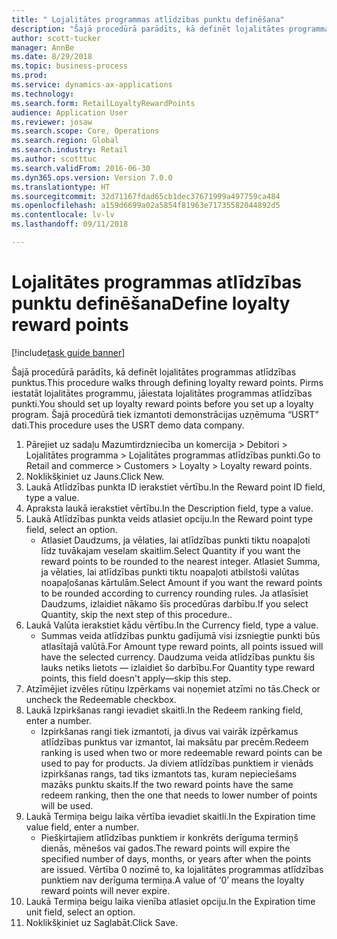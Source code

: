 ```yaml
--- 
title: " Lojalitātes programmas atlīdzības punktu definēšana"
description: "Šajā procedūrā parādīts, kā definēt lojalitātes programmas atlīdzības punktus."
author: scott-tucker
manager: AnnBe
ms.date: 8/29/2018
ms.topic: business-process
ms.prod: 
ms.service: dynamics-ax-applications
ms.technology: 
ms.search.form: RetailLoyaltyRewardPoints
audience: Application User
ms.reviewer: josaw
ms.search.scope: Core, Operations
ms.search.region: Global
ms.search.industry: Retail
ms.author: scotttuc
ms.search.validFrom: 2016-06-30
ms.dyn365.ops.version: Version 7.0.0
ms.translationtype: HT
ms.sourcegitcommit: 32d71167fdad65cb1dec37671999a497759ca484
ms.openlocfilehash: a159d6699a02a5854f81963e71735582044892d5
ms.contentlocale: lv-lv
ms.lasthandoff: 09/11/2018

---
```

# <a name="define-loyalty-reward-points"></a><span data-ttu-id="1be79-103"> Lojalitātes programmas atlīdzības punktu definēšana</span><span class="sxs-lookup"><span data-stu-id="1be79-103">Define loyalty reward points</span></span>

[!include[task guide banner](../includes/task-guide-banner.md)]

<span data-ttu-id="1be79-104">Šajā procedūrā parādīts, kā definēt lojalitātes programmas atlīdzības punktus.</span><span class="sxs-lookup"><span data-stu-id="1be79-104">This procedure walks through defining loyalty reward points.</span></span> <span data-ttu-id="1be79-105">Pirms iestatāt lojalitātes programmu, jāiestata lojalitātes programmas atlīdzības punkti.</span><span class="sxs-lookup"><span data-stu-id="1be79-105">You should set up loyalty reward points before you set up a loyalty program.</span></span> <span data-ttu-id="1be79-106">Šajā procedūrā tiek izmantoti demonstrācijas uzņēmuma “USRT” dati.</span><span class="sxs-lookup"><span data-stu-id="1be79-106">This procedure uses the USRT demo data company.</span></span>

1. <span data-ttu-id="1be79-107">Pārejiet uz sadaļu Mazumtirdzniecība un komercija > Debitori > Lojalitātes programma > Lojalitātes programmas atlīdzības punkti.</span><span class="sxs-lookup"><span data-stu-id="1be79-107">Go to Retail and commerce > Customers > Loyalty > Loyalty reward points.</span></span>
2. <span data-ttu-id="1be79-108">Noklikšķiniet uz Jauns.</span><span class="sxs-lookup"><span data-stu-id="1be79-108">Click New.</span></span>
3. <span data-ttu-id="1be79-109">Laukā Atlīdzības punkta ID ierakstiet vērtību.</span><span class="sxs-lookup"><span data-stu-id="1be79-109">In the Reward point ID field, type a value.</span></span>
4. <span data-ttu-id="1be79-110">Apraksta laukā ierakstiet vērtību.</span><span class="sxs-lookup"><span data-stu-id="1be79-110">In the Description field, type a value.</span></span>
5. <span data-ttu-id="1be79-111">Laukā Atlīdzības punkta veids atlasiet opciju.</span><span class="sxs-lookup"><span data-stu-id="1be79-111">In the Reward point type field, select an option.</span></span>
    * <span data-ttu-id="1be79-112">Atlasiet Daudzums, ja vēlaties, lai atlīdzības punkti tiktu noapaļoti līdz tuvākajam veselam skaitlim.</span><span class="sxs-lookup"><span data-stu-id="1be79-112">Select Quantity if you want the reward points to be rounded to the nearest integer.</span></span> <span data-ttu-id="1be79-113">Atlasiet Summa, ja vēlaties, lai atlīdzības punkti tiktu noapaļoti atbilstoši valūtas noapaļošanas kārtulām.</span><span class="sxs-lookup"><span data-stu-id="1be79-113">Select Amount if you want the reward points to be rounded according to currency rounding rules.</span></span> <span data-ttu-id="1be79-114">Ja atlasīsiet Daudzums, izlaidiet nākamo šīs procedūras darbību.</span><span class="sxs-lookup"><span data-stu-id="1be79-114">If you select Quantity, skip the next step of this procedure..</span></span>  
6. <span data-ttu-id="1be79-115">Laukā Valūta ierakstiet kādu vērtību.</span><span class="sxs-lookup"><span data-stu-id="1be79-115">In the Currency field, type a value.</span></span>
    * <span data-ttu-id="1be79-116">Summas veida atlīdzības punktu gadījumā visi izsniegtie punkti būs atlasītajā valūtā.</span><span class="sxs-lookup"><span data-stu-id="1be79-116">For Amount type reward points, all points issued will have the selected currency.</span></span> <span data-ttu-id="1be79-117">Daudzuma veida atlīdzības punktu šis lauks netiks lietots — izlaidiet šo darbību.</span><span class="sxs-lookup"><span data-stu-id="1be79-117">For Quantity type reward points, this field doesn't apply—skip this step.</span></span>  
7. <span data-ttu-id="1be79-118">Atzīmējiet izvēles rūtiņu Izpērkams vai noņemiet atzīmi no tās.</span><span class="sxs-lookup"><span data-stu-id="1be79-118">Check or uncheck the Redeemable checkbox.</span></span>
8. <span data-ttu-id="1be79-119">Laukā Izpirkšanas rangi ievadiet skaitli.</span><span class="sxs-lookup"><span data-stu-id="1be79-119">In the Redeem ranking field, enter a number.</span></span>
    * <span data-ttu-id="1be79-120">Izpirkšanas rangi tiek izmantoti, ja divus vai vairāk izpērkamus atlīdzības punktus var izmantot, lai maksātu par precēm.</span><span class="sxs-lookup"><span data-stu-id="1be79-120">Redeem ranking is used when two or more redeemable reward points can be used to pay for products.</span></span> <span data-ttu-id="1be79-121">Ja diviem atlīdzības punktiem ir vienāds izpirkšanas rangs, tad tiks izmantots tas, kuram nepieciešams mazāks punktu skaits.</span><span class="sxs-lookup"><span data-stu-id="1be79-121">If the two reward points have the same redeem ranking, then the one that needs to lower number of points will be used.</span></span>  
9. <span data-ttu-id="1be79-122">Laukā Termiņa beigu laika vērtība ievadiet skaitli.</span><span class="sxs-lookup"><span data-stu-id="1be79-122">In the Expiration time value field, enter a number.</span></span>
    * <span data-ttu-id="1be79-123">Piešķirtajiem atlīdzības punktiem ir konkrēts derīguma termiņš dienās, mēnešos vai gados.</span><span class="sxs-lookup"><span data-stu-id="1be79-123">The reward points will expire the specified number of days, months, or years after when the points are issued.</span></span> <span data-ttu-id="1be79-124">Vērtība 0 nozīmē to, ka lojalitātes programmas atlīdzības punktiem nav derīguma termiņa.</span><span class="sxs-lookup"><span data-stu-id="1be79-124">A value of ‘0’ means the loyalty reward points will never expire.</span></span>  
10. <span data-ttu-id="1be79-125">Laukā Termiņa beigu laika vienība atlasiet opciju.</span><span class="sxs-lookup"><span data-stu-id="1be79-125">In the Expiration time unit field, select an option.</span></span>
11. <span data-ttu-id="1be79-126">Noklikšķiniet uz Saglabāt.</span><span class="sxs-lookup"><span data-stu-id="1be79-126">Click Save.</span></span>


